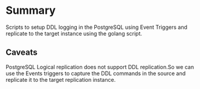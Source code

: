 # Summary
Scripts to setup DDL logging in the PostgreSQL using Event Triggers and replicate to the target instance using the golang script.

## Caveats 
PostgreSQL Logical replication does not support DDL replication.So we can use the Events triggers to capture the DDL commands in the source and replicate it to the target replication instance. 
